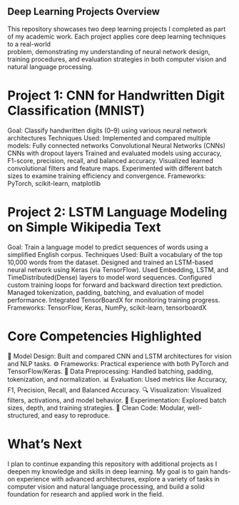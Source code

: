 ## Deep Learning Projects Overview
This repository showcases two deep learning projects I completed as part of my academic work. Each project applies core deep learning techniques to a real-world   
problem, demonstrating my understanding of neural network design, training procedures, and evaluation strategies in both computer vision and natural language   processing.  

# Project 1: CNN for Handwritten Digit Classification (MNIST)
Goal: Classify handwritten digits (0–9) using various neural network architectures
Techniques Used:
Implemented and compared multiple models:
Fully connected networks
Convolutional Neural Networks (CNNs)
CNNs with dropout layers
Trained and evaluated models using accuracy, F1-score, precision, recall, and balanced accuracy.
Visualized learned convolutional filters and feature maps.
Experimented with different batch sizes to examine training efficiency and convergence.
Frameworks: PyTorch, scikit-learn, matplotlib

# Project 2: LSTM Language Modeling on Simple Wikipedia Text
Goal: Train a language model to predict sequences of words using a simplified English corpus.
Techniques Used:
Built a vocabulary of the top 10,000 words from the dataset.
Designed and trained an LSTM-based neural network using Keras (via TensorFlow).
Used Embedding, LSTM, and TimeDistributed(Dense) layers to model word sequences.
Configured custom training loops for forward and backward direction text prediction.
Managed tokenization, padding, batching, and evaluation of model performance.
Integrated TensorBoardX for monitoring training progress.
Frameworks: TensorFlow, Keras, NumPy, scikit-learn, tensorboardX

# Core Competencies Highlighted
🧠 Model Design: Built and compared CNN and LSTM architectures for vision and NLP tasks.
⚙️ Frameworks: Practical experience with both PyTorch and TensorFlow/Keras.
🧹 Data Preprocessing: Handled batching, padding, tokenization, and normalization.
📊 Evaluation: Used metrics like Accuracy, F1, Precision, Recall, and Balanced Accuracy.
🔍 Visualization: Visualized filters, activations, and model behavior.
🚀 Experimentation: Explored batch sizes, depth, and training strategies.
📁 Clean Code: Modular, well-structured, and easy to reproduce.

# What’s Next
I plan to continue expanding this repository with additional projects as I deepen my knowledge and skills in deep learning. My goal is to gain hands-on experience with advanced architectures, explore a variety of tasks in computer vision and natural language processing, and build a solid foundation for research and applied work in the field.









